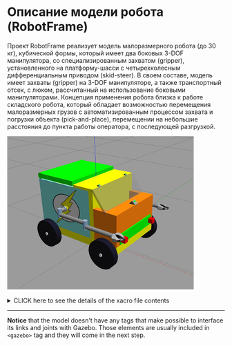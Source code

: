 # Описание модели робота (RobotFrame)

Проект RobotFrame реализует модель малоразмерного робота (до 30 кг), кубической формы, который имеет два боковых 3-DOF манипулятора, со специализированным захватом (gripper), установленного на платформу-шасси с четырехколесным дифференциальным приводом (skid-steer). В своем составе, модель имеет захваты (gripper) на 3-DOF манипуляторе, а также транспортный отсек, с люком, рассчитанный на использование боковыми манипуляторами. 
Концепция применения робота близка к работе складского робота, который обладает возможностью перемещения малоразмерных грузов с автоматизированным процессом захвата и погрузки объекта (pick-and-place), перемещении на небольшие расстояния до пункта работы оператора, с последующей разгрузкой. 

![Модель RobotFrame](pictures/picture01.png)

<details><summary>CLICK here to see the details of the xacro file contents</summary>
<p>

```
<?xml version="1.0"?>
```

</p>
</details>

___
**Notice** that the model doesn't have any tags that make possible to interface its links and joints with Gazebo. Those elements are usually included in `<gazebo>` tag and they will come in the next step.

